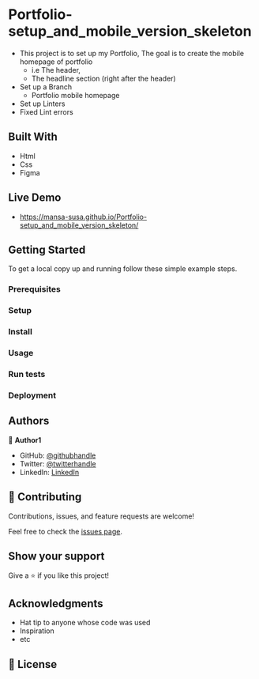 # Portfolio-setup_and_mobile_version_skeleton
- This project is to set up my Portfolio, The goal is to create the mobile homepage of portfolio
   - i.e The header, 
   - The headline section (right after the header)
- Set up a Branch
   - Portfolio mobile homepage
- Set up Linters
- Fixed Lint errors
## Built With
- Html
- Css
- Figma
## Live Demo
- https://mansa-susa.github.io/Portfolio-setup_and_mobile_version_skeleton/
## Getting Started
To get a local copy up and running follow these simple example steps.

### Prerequisites

### Setup

### Install

### Usage

### Run tests

### Deployment


## Authors

👤 **Author1**

- GitHub: [@githubhandle](https://github.com/mansa-susa)
- Twitter: [@twitterhandle](https://twitter.com/mansa_susa)
- LinkedIn: [LinkedIn](https://linkedin.com/in/faruq-hammed-931862169/)

## 🤝 Contributing

Contributions, issues, and feature requests are welcome!

Feel free to check the [issues page](../../issues/).

## Show your support

Give a ⭐️ if you like this project!

## Acknowledgments

- Hat tip to anyone whose code was used
- Inspiration
- etc

## 📝 License

